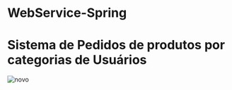 # WebService-Spring

# Sistema de Pedidos de produtos por categorias de Usuários
![novo](https://user-images.githubusercontent.com/15651513/98317711-c89cd980-1fbb-11eb-9be0-d857bcf3a973.png)

